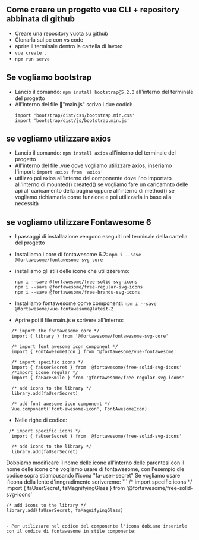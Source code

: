 ## Come creare un progetto vue CLI + repository abbinata di github
  - Creare una repository vuota su github
  - Clonarla sul pc con vs code
  - aprire il terminale dentro la cartella di lavoro
  - ``` vue create . ```
  - ``` npm run serve ```

## Se vogliamo bootstrap
  - Lancio il comando: ``` npm install bootstrap@5.2.3 ``` all'interno del terminale del progetto
  - All'interno del file 📃"main.js" scrivo i due codici:
    ```
    import 'bootstrap/dist/css/bootstrap.min.css'
    import 'bootstrap/dist/js/bootstrap.min.js'
    ```

## se vogliamo utilizzare axios
  - Lancio il comando: ``` npm install axios ``` all'interno del terminale del progetto
  - All'interno del file .vue dove vogliamo utilizzare axios, inseriamo l'import:
    ``` import axios from 'axios' ```
  - utilizzo poi axios all'interno del componente dove l'ho importato all'interno di mounted() created() se vogliamo fare un caricamnto delle api al' caricamento della pagina oppure all'interno di method() se vogliamo richiamarla come funzione e poi utilizzarla in base alla necessità

## se vogliamo utilizzare Fontawesome 6
  - I passaggi di installazione vengono eseguiti nel terminale della cartella del progetto
  - Installiamo i core di fontawesome 6.2: ``` npm i --save @fortawesome/fontawesome-svg-core ```
  - installiamo gli stili delle icone che utilizzeremo:
    ```
    npm i --save @fortawesome/free-solid-svg-icons
    npm i --save @fortawesome/free-regular-svg-icons
    npm i --save @fortawesome/free-brands-svg-icons
    ```
  - Installiamo fontawesome come componenti: ```npm i --save @fortawesome/vue-fontawesome@latest-2```

  - Aprire poi il file main.js e scrivere all'interno:
  ```
    /* import the fontawesome core */
    import { library } from '@fortawesome/fontawesome-svg-core'

    /* import font awesome icon component */
    import { FontAwesomeIcon } from '@fortawesome/vue-fontawesome'

    /* import specific icons */
    import { faUserSecret } from '@fortawesome/free-solid-svg-icons'
    /*Import icone regular */
    import { faFaceSmile } from '@fortawesome/free-regular-svg-icons'

    /* add icons to the library */
    library.add(faUserSecret)

    /* add font awesome icon component */
    Vue.component('font-awesome-icon', FontAwesomeIcon)
  ```

  - Nelle righe di codice:
  ```
   /* import specific icons */
    import { faUserSecret } from '@fortawesome/free-solid-svg-icons'

    /* add icons to the library */
    library.add(faUserSecret)
  ```
  Dobbiamo modificare il nome delle icone all'interno delle parentesi con il nome delle icone che vogliamo usare di fontawesome, con l'esempio dle codice sopra stiamousando l'icona "fa-user-secret"
  Se vogliamo usare l'icona della lente d'inngradimento scriveremo:
    ```
   /* import specific icons */
    import { faUserSecret, faMagnifyingGlass } from '@fortawesome/free-solid-svg-icons'

    /* add icons to the library */
    library.add(faUserSecret, faMagnifyingGlass)
  ```

  - Per utilizzare nel codice del componente l'icona dobiamo inserirle con il codice di fontawesome in stile componente:
  ```
  <template>
      <span class="input-group-text" id="basic-addon1">
       <!-- Icona lente d'ingrandimento di fontawesome -->
        <font-awesome-icon icon="fa-solid fa-magnifying-glass" />
      </span>
  </template>

  ```
